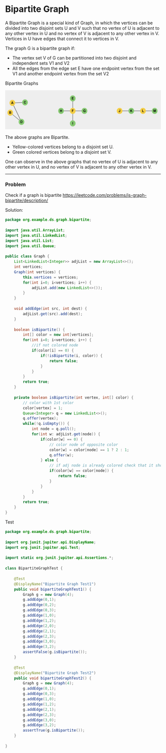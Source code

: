 # Bipartite Graph

A Bipartite Graph is a special kind of Graph, 
in which the vertices can be divided into two disjoint sets U and V such that no vertex of U is adjacent to any other vertex in U 
and no vertex of V is adjacent to any other vertex in V. 
Vertices in U have edges that connect it to vertices in V.


The graph G is a bipartite graph if:

- The vertex set V of G can be partitioned into two disjoint and independent sets V1 and V2
- All the edges from the edge set E have one endpoint vertex from the set V1 and another endpoint vertex from the set V2



Bipartite Graphs

<img src="./images/bipartite/bipartite.png" width="600"/>

The above graphs are Bipartite.

- Yellow-colored vertices belong to a disjoint set U.
- Green colored vertices belong to a disjoint set V.

One can observe in the above graphs that no vertex of U is adjacent to any other vertex in U, and no vertex of V is adjacent to any other vertex in V.

<hr />

### Problem 

Check if a graph is bipartite https://leetcode.com/problems/is-graph-bipartite/description/

Solution:
```java
package org.example.ds.graph.bipartite;

import java.util.ArrayList;
import java.util.LinkedList;
import java.util.List;
import java.util.Queue;

public class Graph {
    List<LinkedList<Integer>> adjList = new ArrayList<>();
    int vertices;
    Graph(int vertices) {
        this.vertices = vertices;
        for(int i=0; i<vertices; i++) {
            adjList.add(new LinkedList<>());
        }
    }

    void addEdge(int src, int dest) {
        adjList.get(src).add(dest);
    }

    boolean isBipartite() {
        int[] color = new int[vertices];
        for(int i=0; i<vertices; i++) {
            //if not colored node
            if(color[i] == 0) {
                if(!isBipartite(i, color)) {
                    return false;
                }
            }
        }
        return true;
    }

    private boolean isBipartite(int vertex, int[] color) {
        // color with 1st color
        color[vertex] = 1;
        Queue<Integer> q = new LinkedList<>();
        q.offer(vertex);
        while(!q.isEmpty()) {
            int node = q.poll();
            for(int w: adjList.get(node)) {
                if(color[w] == 0) {
                    // color node of opposite color
                    color[w] = color[node] == 1 ? 2 : 1;
                    q.offer(w);
                } else {
                    // if adj node is already colored check that it should not be of same color
                    if(color[w] == color[node]) {
                        return false;
                    }
                }
            }
        }
        return true;
    }
}

```

Test 

```java
package org.example.ds.graph.bipartite;

import org.junit.jupiter.api.DisplayName;
import org.junit.jupiter.api.Test;

import static org.junit.jupiter.api.Assertions.*;

class BipartiteGraphTest {

    @Test
    @DisplayName("Bipartite Graph Test1")
    public void bipartiteGraphTest1() {
        Graph g = new Graph(4);
        g.addEdge(0,1);
        g.addEdge(0,2);
        g.addEdge(0,3);
        g.addEdge(1,0);
        g.addEdge(1,2);
        g.addEdge(2,0);
        g.addEdge(2,1);
        g.addEdge(2,3);
        g.addEdge(3,0);
        g.addEdge(3,2);
        assertFalse(g.isBipartite());
    }

    @Test
    @DisplayName("Bipartite Graph Test2")
    public void bipartiteGraphTest2() {
        Graph g = new Graph(4);
        g.addEdge(0,1);
        g.addEdge(0,3);
        g.addEdge(1,0);
        g.addEdge(1,2);
        g.addEdge(2,1);
        g.addEdge(2,3);
        g.addEdge(3,0);
        g.addEdge(3,2);
        assertTrue(g.isBipartite());
    }

}
```